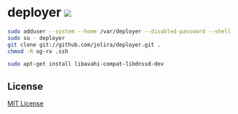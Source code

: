 deployer [<img src="https://secure.travis-ci.org/jolira/deployer.png" />](http://travis-ci.org/#!/jolira/deployer)
========================================


```bash
sudo adduser --system --home /var/deployer --disabled-password --shell /bin/bash deployer
sudo su - deployer
git clone git://github.com/jolira/deployer.git .
chmod -R og-rx .ssh
```

```bash
sudo apt-get install libavahi-compat-libdnssd-dev
```

License
-----------------

[MIT License](https://raw.github.com/jolira/deployer/master/LICENSE.txt)

